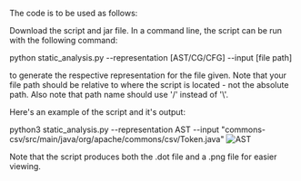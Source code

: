 The code is to be used as follows:

Download the script and jar file. In a command line, the script can be run with the following command:

python static_analysis.py --representation [AST/CG/CFG] --input [file path]

to generate the respective representation for the file given. Note that your file path should be relative to where the script is located - not the absolute path. Also note that path name should use '/' instead of '\\'. 

Here's an example of the script and it's output:

python3 static_analysis.py --representation AST --input "commons-csv/src/main/java/org/apache/commons/csv/Token.java"
![AST](https://user-images.githubusercontent.com/50717720/154831968-ddc88e27-21c8-496d-a843-8f653c48dedb.png)

Note that the script produces both the .dot file and a .png file for easier viewing.
